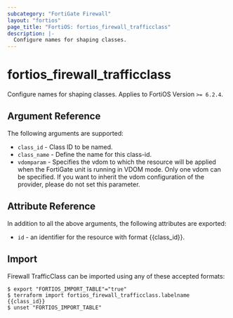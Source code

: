 ```yaml
---
subcategory: "FortiGate Firewall"
layout: "fortios"
page_title: "FortiOS: fortios_firewall_trafficclass"
description: |-
  Configure names for shaping classes.
---
```


# fortios_firewall_trafficclass
Configure names for shaping classes. Applies to FortiOS Version `>= 6.2.4`.

## Argument Reference

The following arguments are supported:

* `class_id` - Class ID to be named.
* `class_name` - Define the name for this class-id.
* `vdomparam` - Specifies the vdom to which the resource will be applied when the FortiGate unit is running in VDOM mode. Only one vdom can be specified. If you want to inherit the vdom configuration of the provider, please do not set this parameter.


## Attribute Reference

In addition to all the above arguments, the following attributes are exported:
* `id` - an identifier for the resource with format {{class_id}}.

## Import

Firewall TrafficClass can be imported using any of these accepted formats:
```
$ export "FORTIOS_IMPORT_TABLE"="true"
$ terraform import fortios_firewall_trafficclass.labelname {{class_id}}
$ unset "FORTIOS_IMPORT_TABLE"
```

